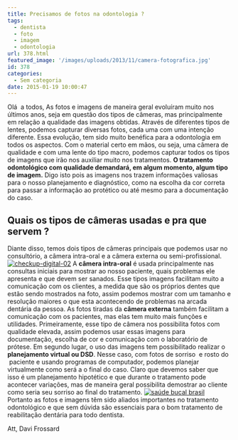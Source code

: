 ```yaml
---
title: Precisamos de fotos na odontologia ?
tags:
  - dentista
  - foto
  - imagem
  - odontologia
url: 378.html
featured_image: '/images/uploads/2013/11/camera-fotografica.jpg'
id: 378
categories:
  - Sem categoria
date: 2015-01-19 10:00:47
---
```


Olá  a todos, As fotos e imagens de maneira geral evoluíram muito nos últimos anos, seja em questão dos tipos de câmeras, mas principalmente em relação a qualidade das imagens obtidas. Através de diferentes tipos de lentes, podemos capturar diversas fotos, cada uma com uma intenção diferente. Essa evolução, tem sido muito benéfica para a odontologia em todos os aspectos. Com o material certo em mãos, ou seja, uma câmera de qualidade e com uma lente do tipo macro, podemos capturar todos os tipos de imagens que irão nos auxiliar muito nos tratamentos. **O tratamento odontológico com qualidade demandará, em algum momento, algum tipo de imagem.** Digo isto pois as imagens nos trazem informações valiosas para o nosso planejamento e diagnóstico, como na escolha da cor correta para passar a informação ao protético ou até mesmo para a documentação do caso.

Quais os tipos de câmeras usadas e pra que servem ?
---------------------------------------------------

Diante disso, temos dois tipos de câmeras principais que podemos usar no consultório, a câmera intra-oral e a câmera externa ou semi-profissional. [![checkup-digital-02](/images/uploads/2014/03/checkup-digital-02.jpg)](/images/uploads/2014/03/checkup-digital-02.jpg) A **câmera intra-oral** é usada principalmente nas consultas iniciais para mostrar ao nosso paciente, quais problemas ele apresenta e que devem ser sanados. Esse tipos imagens facilitam muito a comunicação com os clientes, a medida que são os próprios dentes que estão sendo mostrados na foto, assim podemos mostrar com um tamanho e resolução maiores o que esta acontecendo de problemas na arcada dentária da pessoa. As fotos tiradas da **câmera externa** também facilitam a comunicação com os pacientes, mas elas tem muito mais funções e utilidades. Primeiramente, esse tipo de câmera nos possibilita fotos com qualidade elevada, assim podemos usar essas imagens para documentação, escolha de cor e comunicação com o laboratório de prótese. Em segundo lugar, o uso das imagens tem possibilitado realizar o **planejamento virtual ou DSD**. Nesse caso, com fotos de sorriso  e rosto do  paciente e usando programas de computador, podemos planejar virtualmente como será a o final do caso. Claro que devemos saber que isso é um planejamento hipotético e que durante o tratamento pode acontecer variações, mas de maneira geral possibilita demostrar ao cliente como seria seu sorriso ao final do tratamento. [![saúde bucal brasil](/images/uploads/2015/01/saúde-bucal-brasil.jpg)](/images/uploads/2015/01/saúde-bucal-brasil.jpg) Portanto as fotos e imagens têm sido aliados importantes no tratamento odontológico e que sem dúvida são essenciais para o bom tratamento de reabilitação dentária para todo dentista.

Att, Davi Frossard